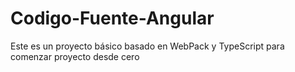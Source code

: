 # Codigo-Fuente-Angular
Este es un proyecto básico basado en WebPack y TypeScript para comenzar proyecto desde cero
